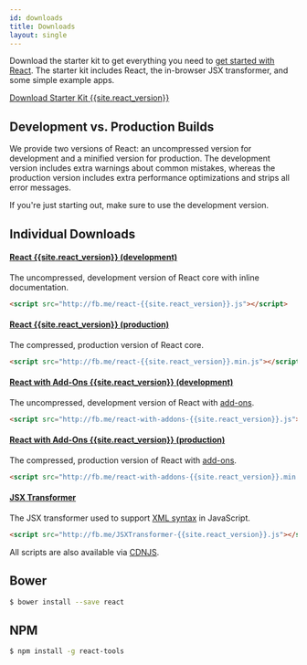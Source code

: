 ```yaml
---
id: downloads
title: Downloads
layout: single
---
```

Download the starter kit to get everything you need to
[get started with React](/react/docs/getting-started.html). The starter kit includes React, the in-browser JSX transformer, and some simple example apps.

<div class="buttons-unit downloads">
  <a href="/react/downloads/react-{{site.react_version}}.zip" class="button">
    Download Starter Kit {{site.react_version}}
  </a>
</div>

## Development vs. Production Builds

We provide two versions of React: an uncompressed version for development and a minified version for production. The development version includes extra warnings about common mistakes, whereas the production version includes extra performance optimizations and strips all error messages.

If you're just starting out, make sure to use the development version.

## Individual Downloads

#### <a href="http://fb.me/react-{{site.react_version}}.js">React {{site.react_version}} (development)</a>
The uncompressed, development version of React core with inline documentation.

```html
<script src="http://fb.me/react-{{site.react_version}}.js"></script>
```

#### <a href="http://fb.me/react-{{site.react_version}}.min.js">React {{site.react_version}} (production)</a>
The compressed, production version of React core.

```html
<script src="http://fb.me/react-{{site.react_version}}.min.js"></script>
```

#### <a href="http://fb.me/react-with-addons-{{site.react_version}}.js">React with Add-Ons {{site.react_version}} (development)</a>
The uncompressed, development version of React with [add-ons](/react/docs/addons.html).

```html
<script src="http://fb.me/react-with-addons-{{site.react_version}}.js"></script>
```

#### <a href="http://fb.me/react-with-addons-{{site.react_version}}.min.js">React with Add-Ons {{site.react_version}} (production)</a>
The compressed, production version of React with [add-ons](/react/docs/addons.html).

```html
<script src="http://fb.me/react-with-addons-{{site.react_version}}.min.js"></script>
```

#### <a href="http://fb.me/JSXTransformer-{{site.react_version}}.js">JSX Transformer</a>
The JSX transformer used to support [XML syntax](/react/docs/jsx-in-depth.html) in JavaScript.

```html
<script src="http://fb.me/JSXTransformer-{{site.react_version}}.js"></script>
```

All scripts are also available via [CDNJS](http://cdnjs.com/libraries/react/).

## Bower

```sh
$ bower install --save react
```

## NPM

```sh
$ npm install -g react-tools
```

